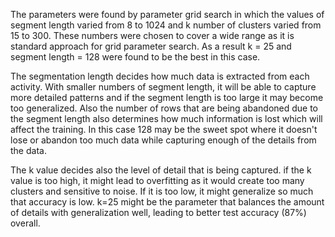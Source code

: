 The parameters were found by parameter grid search in which the values of segment length varied from 8 to 1024 and k number of clusters varied from 15 to 300. These numbers were chosen to cover a wide range as it is standard approach for grid parameter search. As a result k = 25 and segment length = 128 were found to be the best in this case.

The segmentation length decides how much data is extracted from each activity. With smaller numbers of segment length, it will be able to capture more detailed patterns and if the segment length is too large it may become too generalized. Also the number of rows that are being abandoned due to the segment length also determines how much information is lost which will affect the training. In this case 128 may be the sweet spot where it doesn't lose or abandon too much data while capturing enough of the details from the data.

The k value decides also the level of detail that is being captured. if the k value is too high, it might lead to overfitting as it would create too many clusters and sensitive to noise. If it is too low, it might generalize so much that accuracy is low. k=25 might be the parameter that balances the amount of details with generalization well, leading to better test accuracy (87%) overall.
